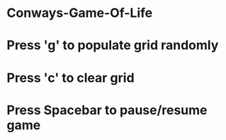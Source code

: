# Conways-Game-Of-Life
# Press 'g' to populate grid randomly
# Press 'c' to clear grid
# Press Spacebar to pause/resume game
